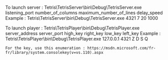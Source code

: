 To launch server : Tetris\TetrisServer\bin\Debug\TetrisServer.exe listening_port number_of_columns maximum_number_of_lines delay_speed
	Example : Tetris\TetrisServer\bin\Debug\TetrisServer.exe 4321 7 20 1000 

To launch player : Tetris\TetrisPlayer\bin\Debug\TetrisPlayer.exe server_address server_port high_key right_key low_key left_key 
	Example : Tetris\TetrisPlayer\bin\Debug\TetrisPlayer.exe 127.0.0.1 4321 Z D S Q 
	
	For the key, use this enumeration : https://msdn.microsoft.com/fr-fr/library/system.consolekey(v=vs.110).aspx